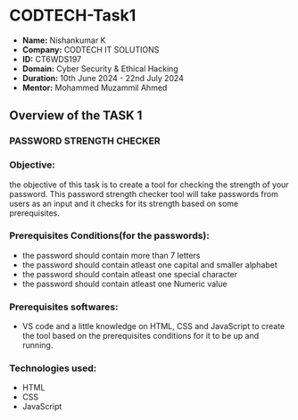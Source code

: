 # CODTECH-Task1

* **Name:** Nishankumar K
* **Company:** CODTECH IT SOLUTIONS
* **ID:** CT6WDS197
* **Domain:** Cyber Security & Ethical Hacking
* **Duration:** 10th June 2024 - 22nd July 2024
* **Mentor:** Mohammed Muzammil Ahmed

## Overview of the TASK 1

### PASSWORD STRENGTH CHECKER

### Objective:
the objective of this task is to create a tool for checking the strength of your password. This password strength checker tool will take passwords from users as an input and it checks for its strength based on some prerequisites.

### Prerequisites Conditions(for the passwords):
* the password should contain more than 7 letters
* the password should contain atleast one capital and smaller alphabet
* the password should contain atleast one special character
* the password should contain atleast one Numeric value

### Prerequisites softwares:
* VS code and a little knowledge on HTML, CSS and JavaScript to create the tool based on the prerequisites conditions for it to be up and running.

### Technologies used:
* HTML
* CSS
* JavaScript
